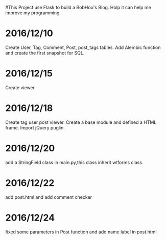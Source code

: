 #This Project use Flask to build a BobHou's Blog. Holp it can help me improve my programming.

2016/12/10
===============================================================================================
Create User, Tag, Comment, Post, post_tags tables.
Add Alembic function and create the first snapshot for SQL.

2016/12/15
===============================================================================================
Create viewer

2016/12/18
===============================================================================================
Create tag user post viewer.
Create a base module and defined a HTML frame.
Import jQuery puglin.

2016/12/20
===============================================================================================
add a StringField class in main.py,this class inherit wtforms class.

2016/12/22
===============================================================================================
add post.html and add comment checker

2016/12/24
===============================================================================================
fixed some parameters in Post function and add name label in post.html
